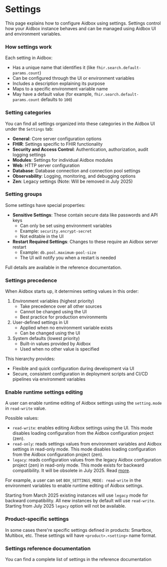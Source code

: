 # Settings

This page explains how to configure Aidbox using settings. Settings control how your Aidbox instance behaves and can be managed using Aidbox UI and environment variables.

### How settings work

Each setting in Aidbox:

* Has a unique name that identifies it (like `fhir.search.default-params.count`)
* Can be configured through the UI or environment variables
* Includes a description explaining its purpose
* Maps to a specific environment variable name
* May have a default value (for example, `fhir.search.default-params.count` defaults to `100`)

### Setting categories

You can find all settings organized into these categories in the Aidbox UI under the `Settings` tab:

* **General**: Core server configuration options
* **FHIR**: Settings specific to FHIR functionality
* **Security and Access Control**: Authentication, authorization, audit logging settings
* **Modules**: Settings for individual Aidbox modules
* **Web**: HTTP server configuration
* **Database**: Database connection and connection pool settings
* **Observability**: Logging, monitoring, and debugging options
* **Zen**: Legacy settings (Note: Will be removed in July 2025)

### Setting groups

Some settings have special properties:

* **Sensitive Settings**: These contain secure data like passwords and API keys
  * Can only be set using environment variables
  * Example: `security.encrypt-secret`
  * Not editable in the UI
* **Restart Required Settings**: Changes to these require an Aidbox server restart
  * Example: `db.pool.maximum-pool-size`
  * The UI will notify you when a restart is needed

Full details are available in the reference documentation.

### Settings precedence

When Aidbox starts up, it determines setting values in this order:

1. Environment variables (highest priority)
   * Take precedence over all other sources
   * Cannot be changed using the UI
   * Best practice for production environments
2. User-defined settings in UI
   * Applied when no environment variable exists
   * Can be changed using the UI
3. System defaults (lowest priority)
   * Built-in values provided by Aidbox
   * Used when no other value is specified

This hierarchy provides:

* Flexible and quick configuration during development via UI
* Secure, consistent configuration in deployment scripts and CI/CD pipelines via environment variables

### Enable runtime settings editing

A user can enable runtime editing of Aidbox settings using the `setting.mode` in `read-write` value.

Possible values:

* `read-write`: enables editing Aidbox settings using the UI. This mode disables loading configuration from the Aidbox configuration project (zen).
* `read-only`: reads settings values from environment variables and Aidbox settings in read-only mode. This mode disables loading configuration from the Aidbox configuration project (zen).
* `legacy`: reads configuration values from the legacy Aidbox configuration project (zen) in read-only mode. This mode exists for backward compatibility. It will be obsolete in July 2025. Read [more](https://www.health-samurai.io/news/aidbox-transitions-to-the-fhir-schema-engine).

For example, a user can set `BOX_SETTINGS_MODE: read-write` in the environment variables to enable runtime editing of Aidbox settings.

Starting from March 2025 existing instances will use `legacy` mode for backward compatibility. All new instances by default will use `read-write`. Starting from July 2025 `legacy` option will not be available.

### Product-specific settings

In some cases there're specific settings defined in products: Smartbox, Multibox, etc. These settings will have `<product>.<setting>` name format.

### Settings reference documentation

You can find a complete list of settings in the reference documentation
